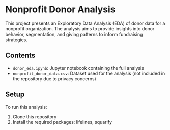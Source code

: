 # Nonprofit Donor Analysis

This project presents an Exploratory Data Analysis (EDA) of donor data for a nonprofit organization. The analysis aims to provide insights into donor behavior, segmentation, and giving patterns to inform fundraising strategies.

## Contents

- `donor_eda.ipynb`: Jupyter notebook containing the full analysis
- `nonprofit_donor_data.csv`: Dataset used for the analysis (not included in the repository due to privacy concerns)

## Setup

To run this analysis:

1. Clone this repository
2. Install the required packages: lifelines, squarify
